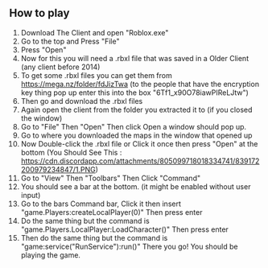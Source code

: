 How to play
-
 1. Download The Client and open "Roblox.exe"
 2. Go to the top and Press "File"
 3. Press "Open"
 4. Now for this you will need a .rbxl file that was saved in a Older Client (any client before 2014)
 5. To get some .rbxl files you can get them from https://mega.nz/folder/fdJizTwa (to the people that have the encryption key thing pop up enter this into the box "6Tf1_x90O78iawPIReLJtw")
 6. Then go and download the .rbxl files
 7. Again open the client from the folder you extracted it to (if you closed the window)
 8. Go to "File" Then "Open" Then click Open a window should pop up.
 9. Go to where you downloaded the maps in the window that opened up
 10. Now Double-click the .rbxl file or Click it once then press "Open" at the bottom
 (You Should See This : https://cdn.discordapp.com/attachments/805099718018334741/839172200979234847/1.PNG)
 11. Go to "View" Then "Toolbars" Then Click "Command"
 12. You should see a bar at the bottom. (it might be enabled without user input)
 13. Go to the bars Command bar, Click it then insert "game.Players:createLocalPlayer(0)" Then press enter
 14. Do the same thing but the command is "game.Players.LocalPlayer:LoadCharacter()" Then press enter
 15. Then do the same thing but the command is "game:service("RunService"):run()"
 There you go! You should be playing the game.
